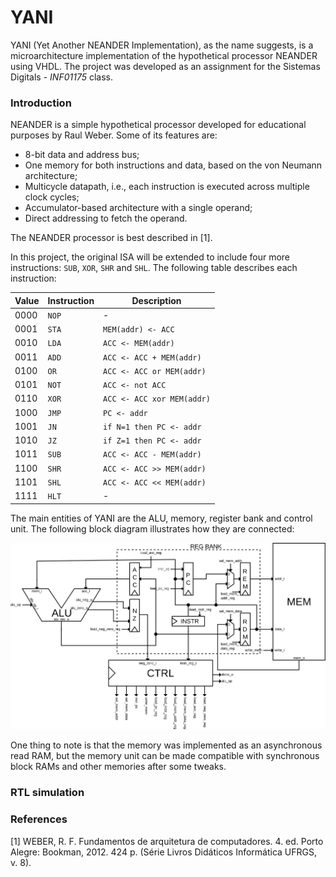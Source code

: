 # YANI

YANI (Yet Another NEANDER Implementation), as the name suggests, is a microarchitecture implementation of the hypothetical processor NEANDER using VHDL. The project was developed as an assignment for the Sistemas Digitals - *INF01175* class.

### Introduction

NEANDER is a simple hypothetical processor developed for educational purposes by Raul Weber. Some of its features are:

- 8-bit data and address bus;
- One memory for both instructions and data, based on the von Neumann architecture;
- Multicycle datapath, i.e., each instruction is executed across multiple clock cycles;
- Accumulator-based architecture with a single operand;
- Direct addressing to fetch the operand.

The NEANDER processor is best described in [1].

In this project, the original ISA will be extended to include four more instructions: `SUB`, `XOR`, `SHR` and `SHL`. The following table describes each instruction:

| **Value** | **Instruction**   | **Description**            |
|-----------|-------------------|----------------------------|
| 0000      | `NOP`             | -                          |
| 0001      | `STA` <addr>      | `MEM(addr) <- ACC`         |
| 0010      | `LDA` <addr>      | `ACC <- MEM(addr)`         |
| 0011      | `ADD` <addr>      | `ACC <- ACC + MEM(addr)`   |
| 0100      | `OR` <addr>       | `ACC <- ACC or MEM(addr)`  |
| 0101      | `NOT`             | `ACC <- not ACC`           |
| 0110      | `XOR` <addr>      | `ACC <- ACC xor MEM(addr)` |
| 1000      | `JMP` <addr>      | `PC <- addr`               |
| 1001      | `JN` <addr>       | `if N=1 then PC <- addr`   |
| 1010      | `JZ` <addr>       | `if Z=1 then PC <- addr`   |
| 1011      | `SUB` <addr>      | `ACC <- ACC - MEM(addr)`   |
| 1100      | `SHR` <addr>      | `ACC <- ACC >> MEM(addr)`  |
| 1101      | `SHL` <addr>      | `ACC <- ACC << MEM(addr)`  |
| 1111      | `HLT`             | -                          |

The main entities of YANI are the ALU, memory, register bank and control unit. The following block diagram illustrates how they are connected:

![Block diagram](assets/yani_diagram.svg)

One thing to note is that the memory was implemented as an asynchronous read RAM, but the memory unit can be made compatible with synchronous block RAMs and other memories after some tweaks.

### RTL simulation

### References

[1] WEBER, R. F. Fundamentos de arquitetura de computadores. 4. ed. Porto Alegre: Bookman, 2012. 424 p. (Série Livros Didáticos Informática UFRGS, v. 8).

